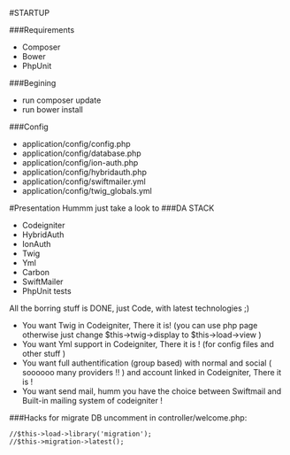 #STARTUP

###Requirements
- Composer
- Bower
- PhpUnit

###Begining
- run composer update
- run bower install

###Config
- application/config/config.php
- application/config/database.php
- application/config/ion-auth.php
- application/config/hybridauth.php
- application/config/swiftmailer.yml
- application/config/twig_globals.yml

#Presentation
Hummm just take a look to 
###DA STACK
- Codeigniter
- HybridAuth
- IonAuth
- Twig
- Yml 
- Carbon
- SwiftMailer
- PhpUnit tests

All the borring stuff is DONE, just Code, with latest technologies ;) 

- You want Twig in Codeigniter, There it is! (you can use php page otherwise just change $this->twig->display to $this->load->view )
- You want Yml support in Codeigniter, There it is ! (for config files and other stuff )
- You want full authentification (group based) with normal and social ( soooooo many providers !! ) and account linked in Codeigniter, There it is ! 
- You want send mail, humm you have the choice between Swiftmail and Built-in mailing system of codeigniter ! 

###Hacks
for migrate DB uncomment in controller/welcome.php:
```
//$this->load->library('migration');
//$this->migration->latest();
```
